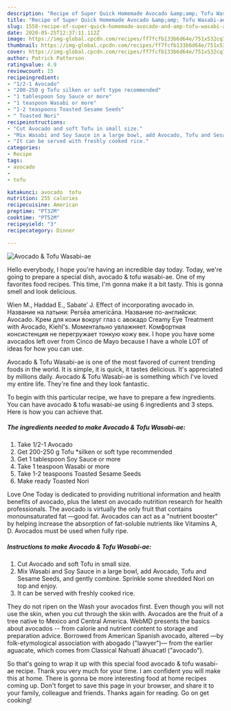 ```yaml
---
description: "Recipe of Super Quick Homemade Avocado &amp;amp; Tofu Wasabi-ae"
title: "Recipe of Super Quick Homemade Avocado &amp;amp; Tofu Wasabi-ae"
slug: 1558-recipe-of-super-quick-homemade-avocado-and-amp-tofu-wasabi-ae
date: 2020-05-25T12:37:11.112Z
image: https://img-global.cpcdn.com/recipes/ff7fcfb133b6d64e/751x532cq70/avocado-tofu-wasabi-ae-recipe-main-photo.jpg
thumbnail: https://img-global.cpcdn.com/recipes/ff7fcfb133b6d64e/751x532cq70/avocado-tofu-wasabi-ae-recipe-main-photo.jpg
cover: https://img-global.cpcdn.com/recipes/ff7fcfb133b6d64e/751x532cq70/avocado-tofu-wasabi-ae-recipe-main-photo.jpg
author: Patrick Patterson
ratingvalue: 4.9
reviewcount: 15
recipeingredient:
- "1/2-1 Avocado"
- "200-250 g Tofu silken or soft type recommended"
- "1 tablespoon Soy Sauce or more"
- "1 teaspoon Wasabi or more"
- "1-2 teaspoons Toasted Sesame Seeds"
- " Toasted Nori"
recipeinstructions:
- "Cut Avocado and soft Tofu in small size."
- "Mix Wasabi and Soy Sauce in a large bowl, add Avocado, Tofu and Sesame Seeds, and gently combine. Sprinkle some shredded Nori on top and enjoy."
- "It can be served with freshly cooked rice."
categories:
- Recipe
tags:
- avocado
- 
- tofu

katakunci: avocado  tofu 
nutrition: 255 calories
recipecuisine: American
preptime: "PT32M"
cooktime: "PT52M"
recipeyield: "3"
recipecategory: Dinner

---
```



![Avocado &amp; Tofu Wasabi-ae](https://img-global.cpcdn.com/recipes/ff7fcfb133b6d64e/751x532cq70/avocado-tofu-wasabi-ae-recipe-main-photo.jpg)

Hello everybody, I hope you're having an incredible day today. Today, we're going to prepare a special dish, avocado &amp; tofu wasabi-ae. One of my favorites food recipes. This time, I'm gonna make it a bit tasty. This is gonna smell and look delicious.

Wien M., Haddad E., Sabate′ J. Effect of incorporating avocado in. Название на латыни: Persēa americāna. Название по-английски: Avocado. Крем для кожи вокруг глаз с авокадо Creamy Eye Treatment with Avocado, Kiehl&#39;s. Моментально увлажняет. Комфортная консистенция не перегружает тонкую кожу век. I hope you have some avocados left over from Cinco de Mayo because I have a whole LOT of ideas for how you can use.

Avocado &amp; Tofu Wasabi-ae is one of the most favored of current trending foods in the world. It is simple, it is quick, it tastes delicious. It's appreciated by millions daily. Avocado &amp; Tofu Wasabi-ae is something which I've loved my entire life. They're fine and they look fantastic.


To begin with this particular recipe, we have to prepare a few ingredients. You can have avocado &amp; tofu wasabi-ae using 6 ingredients and 3 steps. Here is how you can achieve that.

<!--inarticleads1-->

##### The ingredients needed to make Avocado &amp; Tofu Wasabi-ae:

1. Take 1/2-1 Avocado
1. Get 200-250 g Tofu *silken or soft type recommended
1. Get 1 tablespoon Soy Sauce or more
1. Take 1 teaspoon Wasabi or more
1. Take 1-2 teaspoons Toasted Sesame Seeds
1. Make ready  Toasted Nori


Love One Today is dedicated to providing nutritional information and health benefits of avocado, plus the latest on avocado nutrition research for health professionals. The avocado is virtually the only fruit that contains monounsaturated fat —good fat. Avocados can act as a &#34;nutrient booster&#34; by helping increase the absorption of fat-soluble nutrients like Vitamins A, D. Avocados must be used when fully ripe. 

<!--inarticleads2-->

##### Instructions to make Avocado &amp; Tofu Wasabi-ae:

1. Cut Avocado and soft Tofu in small size.
1. Mix Wasabi and Soy Sauce in a large bowl, add Avocado, Tofu and Sesame Seeds, and gently combine. Sprinkle some shredded Nori on top and enjoy.
1. It can be served with freshly cooked rice.


They do not ripen on the Wash your avocados first. Even though you will not use the skin, when you cut through the skin with. Avocados are the fruit of a tree native to Mexico and Central America. WebMD presents the basics about avocados -- from calorie and nutrient content to storage and preparation advice. Borrowed from American Spanish avocado, altered —by folk-etymological association with abogado (&#34;lawyer&#34;)— from the earlier aguacate, which comes from Classical Nahuatl āhuacatl (&#34;avocado&#34;). 

So that's going to wrap it up with this special food avocado &amp; tofu wasabi-ae recipe. Thank you very much for your time. I am confident you will make this at home. There is gonna be more interesting food at home recipes coming up. Don't forget to save this page in your browser, and share it to your family, colleague and friends. Thanks again for reading. Go on get cooking!

